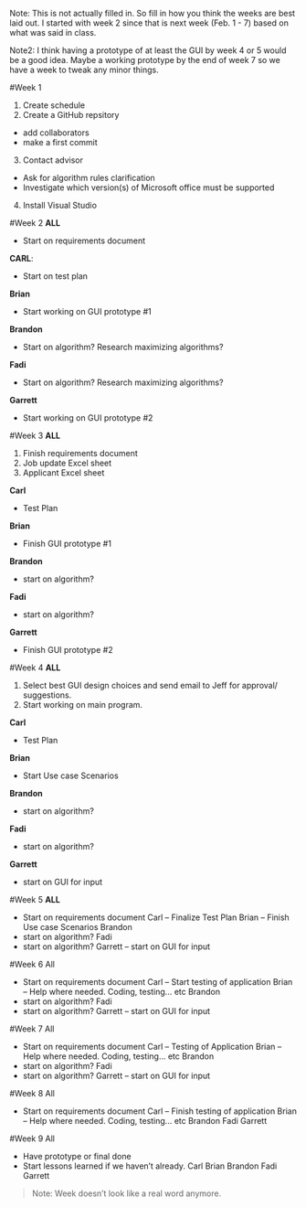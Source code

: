 Note: This is not actually filled in. So fill in how you think the weeks are best laid out. I started with week 2 since that is next week (Feb. 1 - 7) based on what was said in class. 

Note2: I think having a prototype of at least the GUI by week 4 or 5 would be a good idea. Maybe a working prototype by the end of week 7 so we have a week to tweak any minor things.

#Week 1
1.	Create schedule
2.	Create a GitHub repsitory
 -	add collaborators
 -	make a first commit
3.	Contact advisor
 -	Ask for algorithm rules clarification
 -	Investigate which version(s) of Microsoft office must be supported
4.	Install Visual Studio

#Week 2
<b>ALL</b>

- Start on requirements document

<b>CARL</b>:

- Start on test plan

<b>Brian</b> 

- Start working on GUI prototype #1

<b>Brandon</b>

- Start on algorithm? Research  maximizing algorithms?

<b>Fadi</b>

- Start on algorithm? Research  maximizing algorithms?

<b>Garrett</b>

- Start working on GUI prototype \#2

#Week 3
<b>ALL</b>

1.	Finish requirements document
2.	Job update Excel sheet
3.	Applicant Excel sheet

<b>Carl</b>

- Test Plan

<b>Brian</b>

- Finish GUI prototype #1

<b>Brandon</b>

- start on algorithm?

<b>Fadi</b> 

- start on algorithm?

<b>Garrett</b>

- Finish GUI prototype #2

#Week 4
<b>ALL</b>
1.	Select best GUI design choices and send email to Jeff for approval/ suggestions.
2.	Start working on main program.

<b>Carl</b>

- Test Plan

<b>Brian</b>

- Start Use case Scenarios

<b>Brandon</b>

- start on algorithm?

<b>Fadi</b>

- start on algorithm?

<b>Garrett</b>

- start on GUI for input

#Week 5
<b>ALL</b>

- Start on requirements document
Carl 
–	 Finalize Test Plan
Brian 
–	Finish Use case Scenarios
Brandon
-	start on algorithm?
Fadi 
-	start on algorithm?
Garrett
–	start on GUI for input

#Week 6
All
-	Start on requirements document
Carl 
–	 Start testing of application
Brian 
–	Help where needed. Coding, testing... etc
Brandon
-	start on algorithm?
Fadi 
-	start on algorithm?
Garrett
–	start on GUI for input

#Week 7
All
-	Start on requirements document
Carl 
–	 Testing of Application
Brian 
–	Help where needed. Coding, testing... etc
Brandon
-	start on algorithm?
Fadi 
-	start on algorithm?
Garrett
–	start on GUI for input

#Week 8
All
-	Start on requirements document
Carl 
–	 Finish testing of application
Brian 
–	Help where needed. Coding, testing... etc
Brandon
Fadi 
Garrett

#Week 9
All
-	Have prototype or final done
-	Start lessons learned if we haven’t already.
Carl 
Brian 
Brandon
Fadi 
Garrett

> Note: Week doesn’t look like a real word anymore. 
